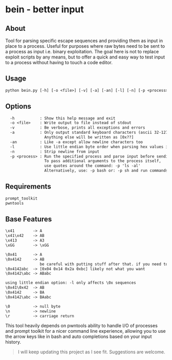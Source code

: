 # bein - better input

## About

Tool for parsing specific escape sequences and providing them as input in place to a process.
Useful for purposes where raw bytes need to be sent to a process as input i.e. binary exploitation.
The goal here is not to replace exploit scripts by any means, but to offer a quick and easy way to
test input to a process without having to touch a code editor.

## Usage

```txt
python bein.py [-h] [-o <file>] [-v] [-a] [-an] [-l] [-n] [-p <process>]
```

## Options

```txt
  -h           : Show this help message and exit
  -o <file>    : Write output to file instead of stdout
  -v           : Be verbose, prints all exceptions and errors
  -a           : Only output standard keyboard characters (ascii 32-127)
                 Anything else will be written as [0x??]
  -an          : Like -a except allow newline characters too
  -l           : Use little endian byte order when parsing hex values initialized with \0x
  -n           : Strip newline from input
  -p <process> : Run the specified process and parse input before sending it to the process
                 To pass additional arguments to the process itself,
                 use quotes around the command: -p 'ls -al'
                 Alternatively, use: -p bash or: -p sh and run commands from the shell
```

## Requirements

```txt
prompt_toolkit
pwntools
```

## Base Features

```txt
\x41        -> A
\x41\x42    -> AB
\x413       -> A3
\xGG        -> \xGG

\0x41       -> A
\0x4142     -> AB
               be careful with putting stuff after that. if you need to add more characters after \0x4142, use a \ to terminate the sequence
\0x4142abc  -> [0x04 0x14 0x2a 0xbc] likely not what you want
\0x4142\abc -> ABabc

using little endian option: -l only affects \0x sequences
\0x41\0x42  -> AB
\0x4142     -> BA
\0x4142\abc -> BAabc

\0          -> null byte
\n          -> newline
\r          -> carriage return
```

This tool heavily depends on pwntools ability to handle I/O of processes and prompt toolkit
for a nicer command line experience, allowing you to use the arrow keys like in bash and
auto completions based on your input history.

> I will keep updating this project as I see fit. Suggestions are welcome.
